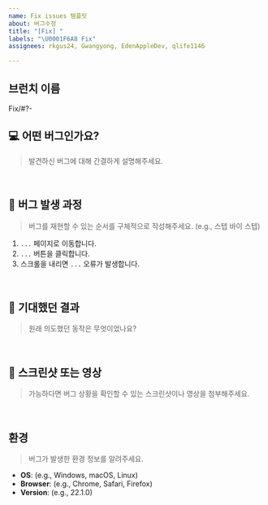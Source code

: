 ```yaml
---
name: Fix issues 탬플릿
about: 버그수정
title: "[Fix] "
labels: "\U0001F6A8 Fix"
assignees: rkgus24, Gwangyong, EdenAppleDev, qlife1146

---
```


## 브런치 이름
Fix/#?-

## 💻 어떤 버그인가요?
> 발견하신 버그에 대해 간결하게 설명해주세요.

<br>

## 🐛 버그 발생 과정
> 버그를 재현할 수 있는 순서를 구체적으로 작성해주세요. (e.g., 스텝 바이 스텝)

1. `...` 페이지로 이동합니다.
2. `...` 버튼을 클릭합니다.
3. 스크롤을 내리면 `...` 오류가 발생합니다.

<br>

## 🎯 기대했던 결과
> 원래 의도했던 동작은 무엇이었나요?

<br>

## 📸 스크린샷 또는 영상
> 가능하다면 버그 상황을 확인할 수 있는 스크린샷이나 영상을 첨부해주세요.

<br>

## 환경
> 버그가 발생한 환경 정보를 알려주세요.
- **OS**: (e.g., Windows, macOS, Linux)
- **Browser**: (e.g., Chrome, Safari, Firefox)
- **Version**: (e.g., 22.1.0)

